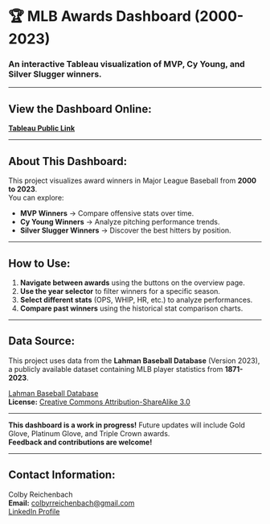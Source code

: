 # 🏆 MLB Awards Dashboard (2000-2023)
### An interactive Tableau visualization of MVP, Cy Young, and Silver Slugger winners.

---

## View the Dashboard Online:
[**Tableau Public Link**](https://public.tableau.com/app/profile/colby.reichenbach/viz/MLBAwardWinners2000-2023v1/OverviewDash)

---

## About This Dashboard:
This project visualizes award winners in Major League Baseball from **2000 to 2023**.  
You can explore:
- **MVP Winners** → Compare offensive stats over time.
- **Cy Young Winners** → Analyze pitching performance trends.
- **Silver Slugger Winners** → Discover the best hitters by position.

---

## How to Use:
1. **Navigate between awards** using the buttons on the overview page.
2. **Use the year selector** to filter winners for a specific season.
3. **Select different stats** (OPS, WHIP, HR, etc.) to analyze performances.
4. **Compare past winners** using the historical stat comparison charts.

---

## Data Source:
This project uses data from the **Lahman Baseball Database** (Version 2023), a publicly available dataset containing MLB player statistics from **1871-2023**.

[Lahman Baseball Database](https://sabr.org/lahman-database/)  
**License:** [Creative Commons Attribution-ShareAlike 3.0](http://creativecommons.org/licenses/by-sa/3.0/)  

---

**This dashboard is a work in progress!** Future updates will include Gold Glove, Platinum Glove, and Triple Crown awards.  
**Feedback and contributions are welcome!**

---
## Contact Information:
Colby Reichenbach  
**Email:** [colbyrreichenbach@gmail.com](mailto:colbyrreichenbach@gmail.com)  
[LinkedIn Profile](https://www.linkedin.com/in/colby-reichenbach/)
